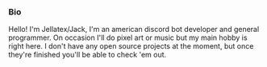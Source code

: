 ### Bio
Hello! I'm Jellatex/Jack, I'm an american discord bot developer and general programmer. On occasion I'll do pixel art or music but my main hobby is right here. I don't have any open source projects at the moment, but once they're finished you'll be able to check 'em out.
